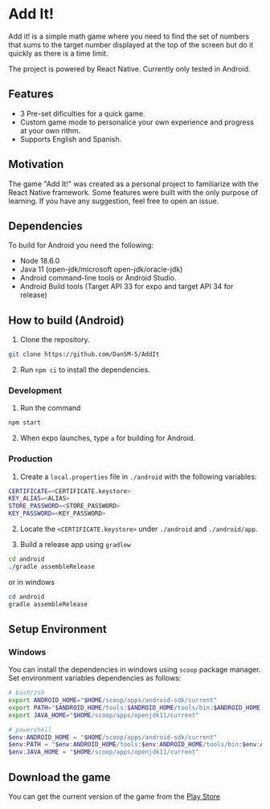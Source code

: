 Add It!
==========

Add it! is a simple math game where you need to find the set of numbers that sums to the target number displayed at the top of the screen but do it quickly as there is a time limit.

The project is powered by React Native. Currently only tested in Android.

## Features

- 3 Pre-set dificulties for a quick game.
- Custom game mode to personalice your own experience and progress at your own rithm.
- Supports English and Spanish.

## Motivation

The game "Add It!" was created as a personal project to familiarize with the React Native framework. Some features were built with the only purpose of learning. If you have any suggestion, feel free to open an issue.

## Dependencies

To build for Android you need the following:

- Node 18.6.0
- Java 11 (open-jdk/microsoft open-jdk/oracle-jdk)
- Android command-line tools or Android Studio.
- Android Build tools (Target API 33 for expo and target API 34 for release)

## How to build (Android)

1. Clone the repository.
```bash
git clone https://github.com/DanSM-5/AddIt
```
2. Run `npm ci` to install the dependencies.

### Development

1. Run the command

```bash
npm start
```

2. When expo launches, type `a` for building for Android.

### Production

1. Create a `local.properties` file in `./android` with the following variables:

```bash
CERTIFICATE=<CERTIFICATE.keystore>
KEY_ALIAS=<ALIAS>
STORE_PASSWORD=<STORE_PASSWORD>
KEY_PASSWORD=<KEY_PASSWORD>
```

2. Locate the `<CERTIFICATE.keystore>` under `./android` and `./android/app`.

3. Build a release app using `gradlew`

```bash
cd android
./gradle assembleRelease
```

or in windows

```powershell
cd android
gradle assembleRelease
```

## Setup Environment

### Windows

You can install the dependencies in windows using `scoop` package manager.
Set environment variables dependencies as follows:

```bash
# bash/zsh
export ANDROID_HOME="$HOME/scoop/apps/android-sdk/current"
export PATH="$ANDROID_HOME/tools:$ANDROID_HOME/tools/bin:$ANDROID_HOME:/platform-tools:$PATH"
export JAVA_HOME="$HOME/scoop/apps/openjdk11/current"
```

```powershell
# powershell
$env:ANDROID_HOME = "$HOME/scoop/apps/android-sdk/current"
$env:PATH = "$env:ANDROID_HOME/tools:$env:ANDROID_HOME/tools/bin:$env:ANDROID_HOME:/platform-tools:$env:PATH"
$env:JAVA_HOME = "$HOME/scoop/apps/openjdk11/current"
```

## Download the game

You can get the current version of the game from the [Play Store](https://play.google.com/store/apps/details?id=com.eduardosanchez.addit)
